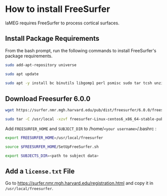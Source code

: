 # How to install FreeSurfer

laMEG requires FreeSurfer to process cortical surfaces.

## Install Package Requirements
From the bash prompt, run the following commands to install FreeSurfer's package requirements.
```bash
sudo add-apt-repository universe

sudo apt update
 
sudo apt -y install bc binutils libgomp1 perl psmisc sudo tar tcsh unzip uuid-dev vim-common libjpeg62-dev libxt6 libxt6-dev
```

## Download Freesurfer 6.0.0
```bash
wget https://surfer.nmr.mgh.harvard.edu/pub/dist/freesurfer/6.0.0/freesurfer-Linux-centos6_x86_64-stable-pub-v6.0.0.tar.gz

sudo tar -C /usr/local -xzvf freesurfer-Linux-centos6_x86_64-stable-pub-v6.0.0.tar.gz
```

Add ``FREESURFER_HOME`` and ``SUBJECT_DIR`` to /home/``<your username>``/.bashrc :

```bash
export FREESURFER_HOME=/usr/local/freesurfer

source $FREESURFER_HOME/SetUpFreeSurfer.sh

export SUBJECTS_DIR=<path to subject data>
```

## Add a `license.txt` File
Go to <https://surfer.nmr.mgh.harvard.edu/registration.html> and copy it in `/usr/local/freesurfer`.